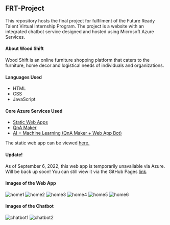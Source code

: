 ## FRT-Project
This repository hosts the final project for fulfilment of the Future Ready Talent Virtual Internship Program. The project is a website with an integrated chatbot service designed and hosted using Microsoft Azure Services.

#### About Wood Shift
Wood Shift is an online furniture shopping platform that caters to the furniture, home decor and logistical needs of individuals and organizations.

#### Languages Used
  - HTML
  - CSS
  - JavaScript

#### Core Azure Services Used
  - [Static Web Apps](https://azure.microsoft.com/en-us/services/app-service/static/#overview)
  - [QnA Maker](https://www.qnamaker.ai/)
  - [AI + Machine Learning (QnA Maker + Web App Bot)](https://azure.microsoft.com/en-us/services/bot-services/#get-started)

The static web app can be viewed [here.](https://salmon-sea-0f7084d00.1.azurestaticapps.net)

#### Update!
As of September 6, 2022, this web app is temporarily unavailable via Azure. Will be back up soon! You can still view it via the GitHub Pages [link](https://nipun-katariya.github.io/FRT-Project/).


#### Images of the Web App

![home1](https://user-images.githubusercontent.com/76895418/183258131-b7c64a6a-2b4a-466c-b977-9438b1d42073.jpg)
![home2](https://user-images.githubusercontent.com/76895418/183258271-f3c5e906-79e1-43f9-8805-c9f3e7ae5968.jpg)
![home3](https://user-images.githubusercontent.com/76895418/183258279-1a666db2-ec6e-4e5a-95db-d5d07b7d83ee.jpg)
![home4](https://user-images.githubusercontent.com/76895418/183258285-1a03c377-c90d-484e-981f-efd471025848.jpg)
![home5](https://user-images.githubusercontent.com/76895418/183258290-f17410a0-01ee-4e7e-9c12-ea204378961b.jpg)
![home6](https://user-images.githubusercontent.com/76895418/183258292-5382ca7d-db75-409c-95bb-b835de778446.jpg)

#### Images of the Chatbot

![chatbot1](https://user-images.githubusercontent.com/76895418/183258477-32a93cc8-2731-475e-9ef2-56a419f9372e.jpg)
![chatbot2](https://user-images.githubusercontent.com/76895418/183258482-1a551705-e180-4b72-b742-428ee4696abf.jpg)



